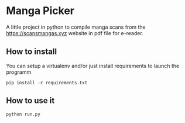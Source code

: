 # Manga Picker

A little project in python to compile manga scans from the https://scansmangas.xyz website in pdf file for e-reader.


## How to install

You can setup a virtualenv and/or just install requirements to launch the programm

```
pip install -r requirements.txt
```

## How to use it

```
python run.py
```